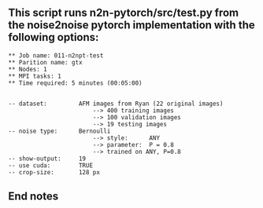  
## This script runs n2n-pytorch/src/test.py from the noise2noise pytorch implementation with the following options:
	
	** Job name: 011-n2npt-test
	** Parition name: gtx
	** Nodes: 1
	** MPI tasks: 1
	** Time required: 5 minutes (00:05:00)


	-- dataset: 		AFM images from Ryan (22 original images)
							--> 400 training images
							--> 100 validation images
							--> 19 testing images
	-- noise type: 		Bernoulli
					 		--> style: 		ANY
							--> parameter: 	P = 0.8
							--> trained on ANY, P=0.8
	-- show-output:		19
	-- use cuda:		TRUE
	-- crop-size:		128 px

## End notes

